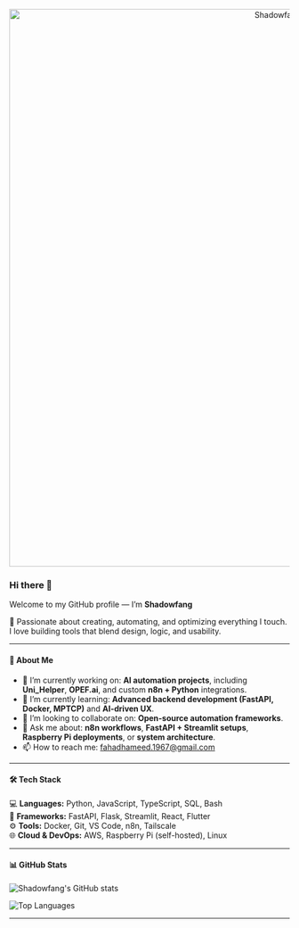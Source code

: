 <p align="center">
  <img src="https://raw.githubusercontent.com/Shadowfang/Shadowfang/main/gruvb99810.png" alt="Shadowfang Banner" width="1000"/>
</p>

### Hi there 👋  
Welcome to my GitHub profile — I’m **Shadowfang**   

🌌 Passionate about creating, automating, and optimizing everything I touch.  
I love building tools that blend design, logic, and usability.

---

#### 🧠 About Me
- 🔭 I’m currently working on: **AI automation projects**, including **Uni_Helper**, **OPEF.ai**, and custom **n8n + Python** integrations.  
- 🌱 I’m currently learning: **Advanced backend development (FastAPI, Docker, MPTCP)** and **AI-driven UX**.  
- 🤝 I’m looking to collaborate on: **Open-source automation frameworks**.
- 💬 Ask me about: **n8n workflows**, **FastAPI + Streamlit setups**, **Raspberry Pi deployments**, or **system architecture**.  
- 📫 How to reach me: [fahadhameed.1967@gmail.com](mailto:fahadhameed.1967@gmail.com)  

---

#### 🛠️ Tech Stack
💻 **Languages:** Python, JavaScript, TypeScript, SQL, Bash  
🧩 **Frameworks:** FastAPI, Flask, Streamlit, React, Flutter  
⚙️ **Tools:** Docker, Git, VS Code, n8n, Tailscale  
🌐 **Cloud & DevOps:** AWS, Raspberry Pi (self-hosted), Linux  

---

#### 📊 GitHub Stats
![Shadowfang's GitHub stats](https://github-readme-stats.vercel.app/api?username=Shadowfang&show_icons=true&theme=tokyonight)  

![Top Languages](https://github-readme-stats.vercel.app/api/top-langs/?username=Shadowfang&layout=compact&theme=tokyonight)

---
